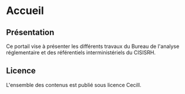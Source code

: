 # Accueil

## Présentation

Ce portail vise à présenter les différents travaux du Bureau de l'analyse réglementaire et des référentiels interministériels du CISISRH.

## Licence

L'ensemble des contenus est publié sous licence Cecill.

